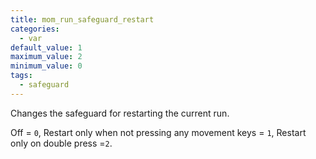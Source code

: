 ```yaml
---
title: mom_run_safeguard_restart
categories:
  - var
default_value: 1
maximum_value: 2
minimum_value: 0
tags:
  - safeguard
---
```


Changes the safeguard for restarting the current run.

Off = `0`, Restart only when not pressing any movement keys = `1`, Restart only on double press =`2`.
